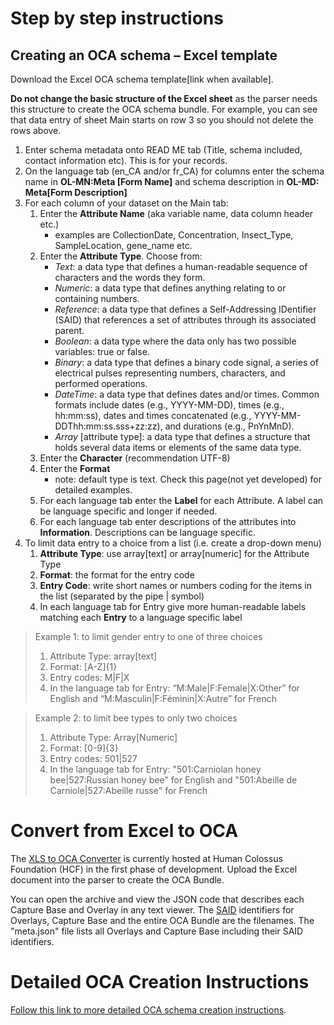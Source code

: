 # Step by step instructions

## Creating an OCA schema – Excel template
Download the Excel OCA schema template[link when available].

**Do not change the basic structure of the Excel sheet** as the parser needs this structure to create the OCA schema bundle. For example, you can see that data entry of sheet Main starts on row 3 so you should not delete the rows above.

1. Enter schema metadata onto READ ME tab (Title, schema included, contact information etc). This is for your records.
2. On the language tab (en_CA and/or fr_CA) for columns enter the schema name in **OL-MN:Meta [Form Name]** and schema description in **OL-MD: Meta[Form Description]**
3. For each column of your dataset on the Main tab:
   1. Enter the **Attribute Name** (aka variable name, data column header etc.)
      - examples are CollectionDate, Concentration, Insect_Type, SampleLocation, gene_name etc.
   2. Enter the **Attribute Type**. Choose from:      
      - *Text*: a data type that defines a human-readable sequence of characters and the words they form.
      - *Numeric*: a data type that defines anything relating to or containing numbers.
      - *Reference*: a data type that defines a Self-Addressing IDentifier (SAID) that references a set of attributes through its associated parent.
      - *Boolean*: a data type where the data only has two possible variables: true or false.
      - *Binary*: a data type that defines a binary code signal, a series of electrical pulses representing numbers, characters, and performed operations.
      - *DateTime*: a data type that defines dates and/or times. Common formats include dates (e.g., YYYY-MM-DD), times (e.g., hh:mm:ss), dates and times concatenated (e.g., YYYY-MM-DDThh:mm:ss.sss+zz:zz), and durations (e.g., PnYnMnD).
      - *Array* [attribute type]: a data type that defines a structure that holds several data items or elements of the same data type.
   4. Enter the **Character** (recommendation UTF-8)
   5. Enter the **Format**
      - note: default type is text. Check this page(not yet developed) for detailed examples.
   6. For each language tab enter the **Label** for each Attribute. A label can be language specific and longer if needed.
   7. For each language tab enter descriptions of the attributes into **Information**. Descriptions can be language specific.
4. To limit data entry to a choice from a list (i.e. create a drop-down menu)
     1. **Attribute Type**: use array[text] or array[numeric] for the Attribute Type 
     2. **Format**: the format for the entry code
     3. **Entry Code**: write short names or numbers coding for the items in the list (separated by the pipe &#124; symbol)
     4. In each language tab for Entry give more human-readable labels matching each **Entry** to a language specific label

> Example 1: to limit gender entry to one of three choices
> 1. Attribute Type: array[text] 
> 2. Format: [A-Z]{1}
> 3. Entry codes: M&#124;F&#124;X 
> 4. In the language tab for Entry: “M:Male&#124;F:Female&#124;X:Other” for English and “M:Masculin&#124;F:Féminin&#124;X:Autre” for French

> Example 2: to limit bee types to only two choices
> 1. Attribute Type: Array[Numeric]
> 2. Format: [0-9]{3}
> 3. Entry codes: 501&#124;527
> 4. In the language tab for Entry: "501:Carniolan honey bee&#124;527:Russian honey bee" for English and "501:Abeille de Carniole&#124;527:Abeille russe" for French
> 
# Convert from Excel to OCA

The [XLS to OCA Converter](https://browser.oca.argo.colossi.network/#/) is currently hosted at Human Colossus Foundation (HCF) in the first phase of development. Upload the Excel document into the parser to create the OCA Bundle. 

You can open the archive and view the JSON code that describes each Capture Base and Overlay in any text viewer. The [SAID](identifiers_and_saids.md) identifiers for Overlays, Capture Base and the entire OCA Bundle are the filenames. The "meta.json" file lists all Overlays and Capture Base including their SAID identifiers. 

# Detailed OCA Creation Instructions

[Follow this link to more detailed OCA schema creation instructions](create_OCA_schema.md).
